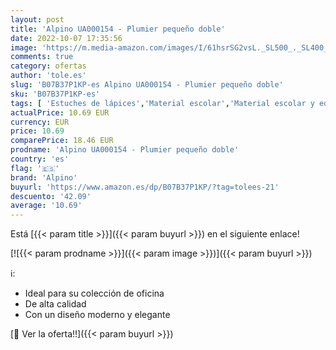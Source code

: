 ```yaml
---
layout: post
title: 'Alpino UA000154 - Plumier pequeño doble'
date: 2022-10-07 17:35:56
image: 'https://m.media-amazon.com/images/I/61hsrSG2vsL._SL500_._SL400_.jpg'
comments: true
category: ofertas
author: 'tole.es'
slug: 'B07B37P1KP-es Alpino UA000154 - Plumier pequeño doble'
sku: 'B07B37P1KP-es'
tags: [ 'Estuches de lápices','Material escolar','Material escolar y educativo','Oficina y papelería','alpino','🇪🇸', ]
actualPrice: 10.69 EUR
currency: EUR
price: 10.69
comparePrice: 18.46 EUR
prodname: 'Alpino UA000154 - Plumier pequeño doble'
country: 'es'
flag: '🇪🇸'
brand: 'Alpino'
buyurl: 'https://www.amazon.es/dp/B07B37P1KP/?tag=tolees-21'
descuento: '42.09'
average: '10.69'
---
```


Está [{{< param title >}}]({{< param buyurl >}}) en el siguiente enlace!

[![{{< param prodname >}}]({{< param image >}})]({{< param buyurl >}})

ℹ️:

- Ideal para su colección de oficina
- De alta calidad
- Con un diseño moderno y elegante

[🛒 Ver la oferta!!]({{< param buyurl >}})
